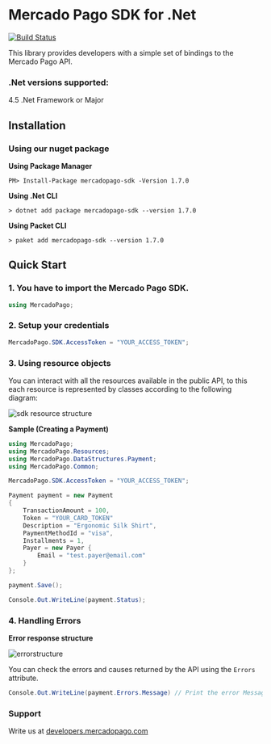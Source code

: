 
# Mercado Pago SDK for .Net


[![Build Status](https://travis-ci.org/mercadopago/dx-dotnet.svg?branch=develop)](https://travis-ci.org/mercadopago/dx-dotnet)


This library provides developers with a simple set of bindings to the Mercado Pago API.

### .Net versions supported:
4.5 .Net Framework or Major

## Installation 

### Using our nuget package

**Using Package Manager**


`PM> Install-Package mercadopago-sdk -Version 1.7.0`

**Using .Net CLI**

`> dotnet add package mercadopago-sdk --version 1.7.0`

**Using Packet CLI**

`> paket add mercadopago-sdk --version 1.7.0`


## Quick Start

### 1. You have to import the Mercado Pago SDK.
```csharp
using MercadoPago;
```
### 2. Setup your credentials

```csharp
MercadoPago.SDK.AccessToken = "YOUR_ACCESS_TOKEN";
```
### 3. Using resource objects

You can interact with all the resources available in the public API, to this each resource is represented by classes according to the following diagram:

![sdk resource structure](https://user-images.githubusercontent.com/864790/34393059-9acad058-eb2e-11e7-9987-494eaf19d109.png)

**Sample (Creating a Payment)**
    
```csharp
using MercadoPago;
using MercadoPago.Resources;
using MercadoPago.DataStructures.Payment;
using MercadoPago.Common;

MercadoPago.SDK.AccessToken = "YOUR_ACCESS_TOKEN";

Payment payment = new Payment
{
    TransactionAmount = 100,
    Token = "YOUR_CARD_TOKEN"
    Description = "Ergonomic Silk Shirt",
    PaymentMethodId = "visa", 
    Installments = 1,
    Payer = new Payer {
        Email = "test.payer@email.com"
    }
};

payment.Save();

Console.Out.WriteLine(payment.Status);
```

### 4. Handling Errors

**Error response structure**

![errorstructure](https://user-images.githubusercontent.com/864790/40929584-9cc4c96e-67fb-11e8-80a4-8d797953233a.png)

You can check the errors and causes returned by the API using the `Errors` attribute.

```csharp
Console.Out.WriteLine(payment.Errors.Message) // Print the error Message 
```

### Support 

Write us at [developers.mercadopago.com](https://developers.mercadopago.com)
